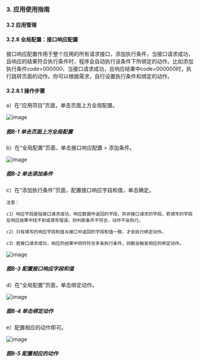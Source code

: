### 3. 应用使用指南

#### 3.2 应用管理

#### 3.2.8 全局配置：接口响应配置

接口响应配置作用于整个应用的所有请求接口，添加执行条件，当接口请求成功，且响应的结果符合执行条件时，程序会自动执行该条件下所绑定的动作。比如添加执行条件code=000000，当接口请求成功，且响应结果中code=000000时，执行跳转页面的动作。你可以根据需求，自行设置执行条件和绑定的动作。

#### 3.2.8.1 操作步骤

a）在“应用项目”页面，单击页面上方全局配置。

![image](https://user-images.githubusercontent.com/79617492/215436559-653552fc-9ca9-4b08-8722-fbfd50feb222.png)

##### 图8-1 单击页面上方全局配置

b）在“全局配置”页面，单击接口响应配置 > 添加条件。

![image](https://user-images.githubusercontent.com/79617492/215436586-c50e8903-9061-46e8-bef8-fb9ed4619e52.png)

##### 图8-2 单击添加条件

c）在“添加执行条件”页面，配置接口响应字段和值，单击确定。

```
注意：

c1）响应字段是指接口请求成功，响应数据中返回的字段，并非接口请求的字段，若填写的字段在响应结果中找不到或填写错误，则判断条件不符合，动作不会执行。

c2）只有填写的响应字段和值与接口中返回的字段和值一致，才会执行绑定动作。

c3）若接口请求成功，响应的结果中同时符合多条执行条件，则都会触发相应的绑定动作。
```

![image](https://user-images.githubusercontent.com/79617492/215436624-52f51f39-dd16-414f-b5ea-4b5129a876c6.png)

##### 图8-3 配置接口响应字段和值

d）在“全局配置”页面，单击绑定动作。

![image](https://user-images.githubusercontent.com/79617492/215436648-1bda9c0a-205a-4e3c-b46a-2dd714ad4851.png)

##### 图8-4 单击绑定动作

e）配置相应的动作即可。

![image](https://user-images.githubusercontent.com/79617492/215436674-224babd3-dcdb-4412-a5ae-598a18eb04aa.png)

##### 图8-5 配置相应的动作
